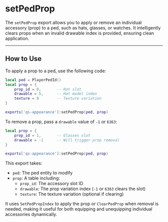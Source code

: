 # setPedProp

The `setPedProp` export allows you to apply or remove an individual accessory (prop) to a ped, such as hats, glasses, or watches. It intelligently clears props when an invalid drawable index is provided, ensuring clean application.

***

## How to Use

To apply a prop to a ped, use the following code:

```lua
local ped = PlayerPedId()
local prop = {
    prop_id = 0,       -- Hat slot
    drawable = 5,      -- Hat model index
    texture = 0        -- Texture variation
}

exports['qs-appearance']:setPedProp(ped, prop)
```

To remove a prop, pass a `drawable` value of `-1` or `6363`:

```lua
local prop = {
    prop_id = 1,       -- Glasses slot
    drawable = -1      -- Will trigger prop removal
}

exports['qs-appearance']:setPedProp(ped, prop)
```

This export takes:

* `ped`: The ped entity to modify
* `prop`: A table including:
  * `prop_id`: The accessory slot ID
  * `drawable`: The prop variation index (`-1` or `6363` clears the slot)
  * `texture`: The texture variation (optional if clearing)

It uses `SetPedPropIndex` to apply the prop or `ClearPedProp` when removal is needed, making it useful for both equipping and unequipping individual accessories dynamically.

